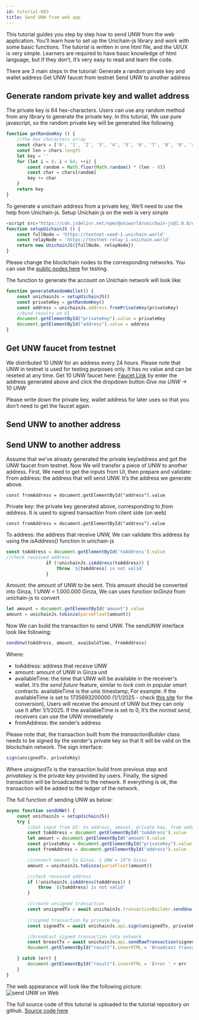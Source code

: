 ```yaml
---
id: tutorial-003
title: Send UNW from web app
---
```


This tutorial guides you step by step how to send UNW from the web application. You’ll learn how to set up the Unichain-js library and work with some basic functions. The tutorial is written in one html file, and the UI/UX is very simple. Learners are required to have basic knowledge of html language, but if they don’t, It’s very easy to read and learn the code.  

There are 3 main steps in the tutorial: 
Generate a random private key and wallet address
Get UNW faucet from testnet 
Send UNW to another address 

## Generate random private key and wallet address 
The private key is 64 hex-characters. Users can use any random method from any library to generate the private key. In this tutorial, We use pure javascript, so the random private key will be generated like following

``` js
function getRandomKey () {
	//the hex characters array
    const chars = ['0', '1', '2', '3', '4', '5', '6', '7', '8', '9', 'a', 'b', 'c', 'd', 'f']
    const len = chars.length
    let key = ''
    for (let i = 0; i < 64; ++i) {
        const random = Math.floor(Math.random() * (len - 0))
        const char = chars[random]
        key += char
    }
    return key
}

```
To generate a unichain address from a private key, We’ll need to use the help from Unichain-js. Setup Unichain js on the web is very simple
```js
<script src="https://cdn.jsdelivr.net/npm/@uniworld/unichain-js@1.0.8/dist/UnichainJS.js"></script>
function setupUichainJS () {
    const fullNode = 'https://testnet-seed-1.unichain.world'
    const relayNode = 'https://testnet-relay-1.unichain.world'
    return new UnichainJS({fullNode, relayNode})
}

```
Please change the blockchain nodes to the corresponding networks. You can use the [public nodes here](https://developers.unichain.world/public-resources)  for testing.

The function to generate the account on Unichain network will look like:
```js
function generateRandomWallet() {
    const unichainJs = setupUichainJS()
    const privateKey = getRandomKey()
    const address = unichainJs.address.fromPrivateKey(privateKey)
    //bind results on UI
    document.getElementById("privateKey").value = privateKey
    document.getElementById("address").value = address
}

``` 

## Get UNW faucet from testnet
We distributed 10 UNW for an address every 24 hours. Please note that UNW in testnet is used for testing purposes only. It has no value and can be reseted at any time.
Get 10 UNW faucet here: [Faucet Link](/faucet) by enter the address generated above and click the dropdown button *Give me UNW -> 10 UNW* 

Please write down the private key, wallet address for later uses so that you don't need to get the faucet again.

## Send UNW to another address
## Send UNW to another address
Assume that we’ve already generated the private key/address and got the UNW faucet from testnet. Now We will transfer a piece of UNW to another address.
First, We need to get the inputs from UI, then prepare and validate: 
From address: the address that will send UNW. It’s the address we generate above.
```
const fromAddress = document.getElementById("address").value

```
Private key: the private key generated above, corresponding to *from address*. It is used to signed transaction from client side (on web)
```
const fromAddress = document.getElementById("address").value

```
To address: the address that receive UNW, We can validate this address by using the *isAddress()* function in unichain-js
```js
const toAddress = document.getElementById('toAddress').value
//check received address
               if (!unichainJs.isAddress(toAddress)) {
                   throw `${toAddress} is not valid`
               }
```
Amount: the amount of UNW to be sent. This amount should be converted into Ginza, 1 UNW = 1.000.000 Ginza, We can uses function *toGinza* from unichain-js to convert 
```js
let amount = document.getElementById('amount').value
amount = unichainJs.toGinza(parseFloat(amount))

```

Now We can build the transaction to send UNW.
The sendUNW interface look like following:
```js
sendUnw(toAddress, amount, avaibaleTime, fromAddress)
```
Where: 
- toAddress: address that receive UNW
- amount: amount of UNW in Ginza unit
- availableTime: the time that UNW will be available in the receiver's wallet.  It’s the *send future* feature, similar to *lock coin* in popular smart contracts. availableTime is the unix timestamp, For example: if the availableTime is set to 1735693200000 (1/1/2025 - check [this site](https://www.epochconverter.com/) for the conversion), Users will receive the amount of UNW but they can only use It after 1/1/2025. If the availableTime is set to 0, It’s the *normal send*, receivers can use the UNW immediately 
- fromAddress: the sender’s address
	
Please note that, the transaction built from the *transactionBuilder* class needs to be signed by the sender's private key so that It will be valid on the blockchain network. 
The sign interface: 
```js
sign(unsignedTx, privateKey)
```
Where *unsignedTx* is the transaction build from previous step and *privatekey* is the private key provided by users. 
Finally, the signed transaction will be broadcasted to the network. If everything is ok, the transaction will be added to the ledger of the network.

The full function of sending UNW as below:
```js
async function sendUNW() {
    const unichainJs = setupUichainJS()
    try {
        //Get input from UI: to address, amount, private key, from address
        const toAddress = document.getElementById('toAddress').value
        let amount = document.getElementById('amount').value
        const privateKey = document.getElementById("privateKey").value
        const fromAddress = document.getElementById("address").value

        //convert amount to Ginza. 1 UNW = 10^6 Ginza
        amount = unichainJs.toGinza(parseFloat(amount))

        //check received address
        if (!unichainJs.isAddress(toAddress)) {
            throw `${toAddress} is not valid`
        }

        //create unsigned transaction
        const unsignedTx = await unichainJs.transactionBuilder.sendUnw(toAddress, amount, 0, fromAddress)
        
        //signed transaction by private key
        const signedTx = await unichainJs.api.sign(unsignedTx, privateKey)

        //broadcast signed transaction into network
        const broastTx = await unichainJs.api.sendRawTransaction(signedTx)
        document.getElementById("result").innerHTML = 'Broadcast transaction success, data = ' + JSON.stringify(broastTx)

    } catch (err) {
        document.getElementById("result").innerHTML = 'Error ' + err
    }
}

```
The web appearance will look like the following picture:
![send UNW on Web](../../img/tutorial/send-unw-from-web.png) 

The full source code of this tutorial is uploaded to the tutorial repository on github. [Source code here](https://github.com/uniworld-io/tutorials/tree/master/send-unw-from-web)



